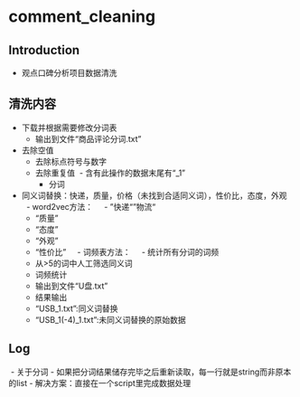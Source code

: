 # comment_cleaning
## Introduction
  - 观点口碑分析项目数据清洗

## 清洗内容
  - 下载并根据需要修改分词表
  	- 输出到文件“商品评论分词.txt”
  - 去除空值
  	- 去除标点符号与数字
	- 去除重复值
  - 含有此操作的数据末尾有“_1”
      - 分词
  - 同义词替换：快递，质量，价格（未找到合适同义词），性价比，态度，外观
      - word2vec方法：
      	 - ”快递“”物流“
	 - “质量”
	 - “态度”
	 - “外观”
	 - “性价比”
      - 词频表方法：
      	 - 统计所有分词的词频
	 - 从>5的词中人工筛选同义词
	- 词频统计
	 - 输出到文件“U盘.txt”
      - 结果输出
         
	 - “USB_1.txt”:同义词替换
	 - “USB_1(-4)_1.txt”:未同义词替换的原始数据

## Log
  - 关于分词
  	- 如果把分词结果储存完毕之后重新读取，每一行就是string而非原本的list
	- 解决方案：直接在一个script里完成数据处理
